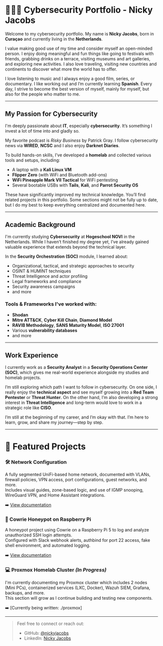 # 👨🏽‍💻 Cybersecurity Portfolio - Nicky Jacobs

Welcome to my cybersecurity portfolio. My name is **Nicky Jacobs**, born in **Curaçao** and currently living in the **Netherlands**.

I value making good use of my time and consider myself an open-minded person. I enjoy doing meaningful and fun things like going to festivals with friends, grabbing drinks on a terrace, visiting museums and art galleries, and exploring new activities. I also love traveling, visiting new countries and continents to discover what more the world has to offer.

I love listening to music and I always enjoy a good film, series, or documentary. I like working out and I’m currently learning **Spanish**. Every day, I strive to become the best version of myself, mainly for myself, but also for the people who matter to me.

---

## My Passion for Cybersecurity

I'm deeply passionate about **IT**, especially **cybersecurity**. It’s something I invest a lot of time into and gladly so.

My favorite podcast is _Risky Business_ by Patrick Gray. I follow cybersecurity news via **WIRED**, **NCSC** and I also enjoy **Darknet Diaries**.

To build hands-on skills, I’ve developed a **homelab** and collected various tools and setups, including:
- A laptop with a **Kali Linux VM**
- **Flipper Zero** (with WiFi and Bluetooth add-ons)
- **WiFi Pineapple Mark VII Tactical** for WiFi pentesting
- Several bootable USBs with **Tails**, **Kali**, and **Parrot Security OS**

These have significantly improved my technical knowledge. You’ll find related projects in this portfolio. Some sections might not be fully up to date, but I do my best to keep everything centralized and documented here.

---

## Academic Background

I'm currently studying **Cybersecurity** at **Hogeschool NOVI** in the Netherlands. While I haven’t finished my degree yet, I’ve already gained valuable experience that extends beyond the technical layer.

In the **Security Orchestration (SOC)** module, I learned about:
- Organizational, tactical, and strategic approaches to security
- OSINT & HUMINT techniques
- Threat Intelligence and actor profiling
- Legal frameworks and compliance
- Security awareness campaigns
- and more

### Tools & Frameworks I've worked with:
- **Shodan**
- **Mitre ATT&CK**, **Cyber Kill Chain**, **Diamond Model**
- **RAVIB Methodology**, **SANS Maturity Model**, **ISO 27001**
- Various **vulnerability databases**
- and more

---

## Work Experience

I currently work as a **Security Analyst** in a **Security Operations Center (SOC)**, which gives me real-world experience alongside my studies and homelab projects.

I’m still exploring which path I want to follow in cybersecurity. On one side, I really enjoy the **technical aspect** and see myself growing into a **Red Team Pentester** or **Threat Hunter**. On the other hand, I’m also developing a strong interest in **Threat Intelligence** and long-term would love to work in a strategic role like **CISO**.

I’m still at the beginning of my career, and I’m okay with that. I’m here to learn, grow, and share my journey—step by step.

---

# 📁 Featured Projects

### 🛠️ Network Configuration
A fully segmented UniFi-based home network, documented with VLANs, firewall policies, VPN access, port configurations, guest networks, and more.  
Includes visual guides, zone-based logic, and use of IGMP snooping, WireGuard VPN, and Home Assistant integrations.

➡️ [View documentation](./network)

### 🧅 Cowrie Honeypot on Raspberry Pi
A honeypot project using Cowrie on a Raspberry Pi 5 to log and analyze unauthorized SSH login attempts.  
Configured with Slack webhook alerts, authbind for port 22 access, fake shell environment, and automated logging.

➡️ [View documentation](./honeypot-rpi5)

### 💻 Proxmox Homelab Cluster *(In Progress)*
I'm currently documenting my Proxmox cluster which includes 2 nodes (Mini PCs), containerized services (LXC, Docker), Wazuh SIEM, Grafana, backups, and more.  
This section will grow as I continue building and testing new components.

➡️ [Currently being written: ./proxmox]

---

> Feel free to connect or reach out:
> - GitHub: [@nickyjacobs](https://github.com/nickyjacobs)
> - LinkedIn: [Nicky Jacobs](https://www.linkedin.com/in/nicky-jacobs-49a10b275/)
